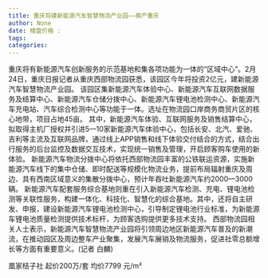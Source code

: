 ```yaml
---
title: 重庆将建新能源汽车智慧物流产业园——房产重庆
author: None
date: 楼盘价格 : 
tags: 
categories: 
---
```

                        
<!-- more -->
重庆将有新能源汽车创新服务的示范基地和集各项功能为一体的“区域中心”。2月24日，重庆日报记者从重庆西部物流园获悉，该园区今年将投资2亿元，建新能源汽车智慧物流产业园。
该园区集新能源汽车体验中心、新能源汽车互联网数据服务及结算中心、新能源汽车仓储分拨中心、新能源汽车锂电池检测中心、新能源汽车充电站、汽车综合检测中心等功能于一体。选址在物流园口岸商务商贸片区的核心地带，项目占地45亩。
其中，新能源汽车体验、互联网服务及销售结算中心，拟取得主机厂授权并引进5—10家新能源汽车体验中心，包括长安、北汽、爱驰、吉利等主流及互联网品牌，通过线上APP销售和线下体验交付结合的方式，结合出行服务的后台监控及数据交互技术，实现统一销售及管理，开启顾客购车使用的新体验。
新能源汽车物流分拨中心将依托西部物流园丰富的公铁联运资源，实施新能源汽车线下的集中仓储、即时配送等规模化物流业务，提前布局辐射重庆及周边、具有西南区域意义的集散分拨中心，预计年吞吐新能源汽车约2000—3000辆。
新能源汽车配套服务综合基地则重在引入新能源汽车检测、充电、锂电池检测等关联性服务，构建一体化、科技化、智慧化的综合基地。其中，还将自主研发、申报，建设新能源汽车锂电池检测中心，引导制定锂电池行业标准，为新能源车锂电池质量检测提供技术标杆，为顾客选购提供更多技术支持。
西部物流园相关人士表示，新能源汽车智慧物流产业园将引领周边地区新能源汽车普及的新潮流，在推动园区及周边整车产业聚集，发展汽车展销及物流服务，促进社零总额增长等方面有重要意义。(记者 白麟)
                        
                        
                        
                        
                                        
                    
                    
                
                    
                    
                    
                
                    
                
凰家桔子社
起价200万/套
均价7799 元/m²
	                        
	                    
	                        
	                    

